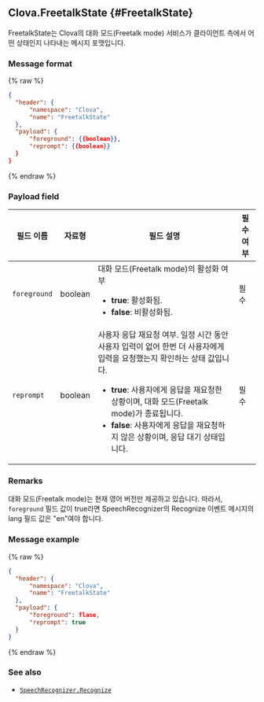 ## Clova.FreetalkState {#FreetalkState}
FreetalkState는 Clova의 대화 모드(Freetalk mode) 서비스가 클라이언트 측에서 어떤 상태인지 나타내는 메시지 포맷입니다.

### Message format
{% raw %}
```json
{
  "header": {
      "namespace": "Clova",
      "name": "FreetalkState"
  },
  "payload": {
      "foreground": {{boolean}},
      "reprompt": {{boolean}}
  }
}
```
{% endraw %}

### Payload field

| 필드 이름       | 자료형    | 필드 설명                     | 필수 여부 |
|---------------|---------|-----------------------------|---------|
| `foreground`    | boolean | 대화 모드(Freetalk mode)의 활성화 여부 <ul><li>**true**: 활성화됨.</li><li>**false**: 비활성화됨.</li></ul>  | 필수 |
| `reprompt`      | boolean | 사용자 응답 재요청 여부. 일정 시간 동안 사용자 입력이 없어 한번 더 사용자에게 입력을 요청했는지 확인하는 상태 값입니다. <ul><li>**true**: 사용자에게 응답을 재요청한 상황이며, 대화 모드(Freetalk mode)가 종료됩니다.</li><li>**false**: 사용자에게 응답을 재요청하지 않은 상황이며, 응답 대기 상태입니다.</li></ul> | 필수 |

### Remarks
대화 모드(Freetalk mode)는 현재 영어 버전만 제공하고 있습니다. 따라서, `foreground` 필드 값이 true라면 SpeechRecognizer의 Recognize 이벤트 메시지의 lang 필드 값은 "en"여야 합니다.

### Message example
{% raw %}
```json
{
  "header": {
      "namespace": "Clova",
      "name": "FreetalkState"
  },
  "payload": {
      "foreground": flase,
      "reprompt": true
  }
}
```
{% endraw %}

### See also
* [`SpeechRecognizer.Recognize`](/CIC/References/APIs/SpeechRecognizer.md#Recognize)
